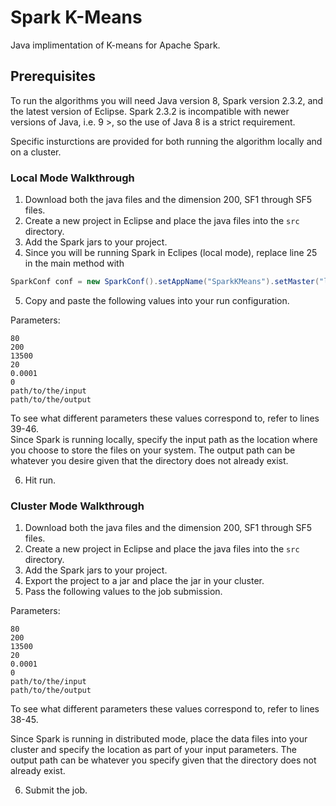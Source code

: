 # Spark K-Means 

Java implimentation of K-means for Apache Spark.

## Prerequisites

To run the algorithms you will need Java version 8, Spark version 2.3.2, and the latest version of Eclipse. Spark 2.3.2 is incompatible with newer versions of Java, i.e. 9 >, so the use of Java 8 is a strict requirement.  

Specific insturctions are provided for both running the algorithm locally and on a cluster.
 
### Local Mode Walkthrough
1. Download both the java files and the dimension 200, SF1 through SF5 files.
2. Create a new project in Eclipse and place the java files into the ```src``` directory.
3. Add the Spark jars to your project.
4. Since you will be running Spark in Eclipes (local mode), replace line 25 in the main method with
```java
SparkConf conf = new SparkConf().setAppName("SparkKMeans").setMaster("local[*]");
```
5. Copy and paste the following values into your run configuration.   

Parameters:   
```
80
200
13500
20
0.0001
0
path/to/the/input
path/to/the/output
```
To see what different parameters these values correspond to, refer to lines 39-46.   
Since Spark is running locally, specify the input path as the location where you choose to store the files on your system. The output path can be whatever you desire given that the directory does not already exist.  

6. Hit run. 

### Cluster Mode Walkthrough
1. Download both the java files and the dimension 200, SF1 through SF5 files.
2. Create a new project in Eclipse and place the java files into the ```src``` directory.
3. Add the Spark jars to your project.
4. Export the project to a jar and place the jar in your cluster. 
5. Pass the following values to the job submission.    

Parameters:   
```
80
200
13500
20
0.0001
0
path/to/the/input
path/to/the/output
```
To see what different parameters these values correspond to, refer to lines 38-45.  
 
Since Spark is running in distributed mode, place the data files into your cluster and specify the location as part of your input parameters. The output path can be whatever you specify given that the directory does not already exist.  
  
6. Submit the job.
